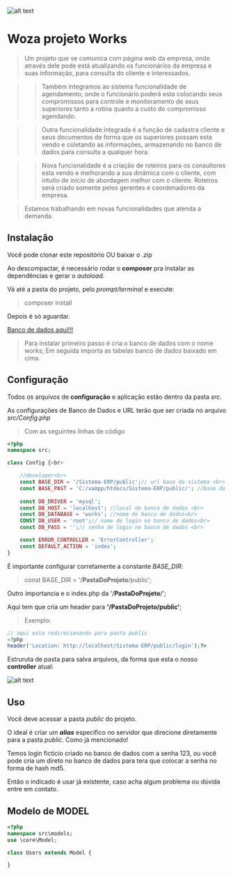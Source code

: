 
![alt text](http://woza.com.br/woza.png "Woza Soluções web")

# Woza projeto Works 

>Um projeto que se comunica com página web da empresa, onde através dele pode está atualizando os funcionários da empresa e suas informação, para consulta do cliente e interessados.
 
>>Também integramos ao sistema funcionalidade de agendamento, onde o funcionário poderá esta colocando seus compromissos para controle e monitoramento de seus superiores tanto a rotina quanto a custo do compromisso agendando.

>>Outra funcionalidade integrada é a função de cadastra cliente e seus documentos de forma que os superiores possam esta vendo e coletando as informações, armazenando no banco de dados para consulta a qualquer hora. 

>>Nova funcionalidade é a criação de roteiros para os consultores esta vendo e melhorando a sua dinâmica com o cliente, com intuito de início de abordagem melhor com o cliente. Roteiros será criado somente pelos gerentes e coordenadores da empresa. 

>Estamos trabalhando em novas funcionalidades que atenda a demanda.

## Instalação

Você pode clonar este repositório OU baixar o .zip

Ao descompactar, é necessário rodar o **composer** pra instalar as dependências e gerar o *autoload*.

Vá até a pasta do projeto, pelo *prompt/terminal* e execute:
> composer install

Depois é só aguardar.

[Banco de dados aqui!!!](https://mega.nz/file/sVhy0QrS#p9WW1xU_jo-kNNjWe2w8aMaAjW6-_R2g0pEABRYmH68)<br>

>Para instalar primeiro passo é cria o banco de dados com o nome works;
>Em seguida importa as tabelas banco de dados baixado em cima.

## Configuração
Todos os arquivos de **configuração** e aplicação estão dentro da pasta *src*.

As configurações de Banco de Dados e URL terão que ser criada  no arquivo *src/Config.php*
>Com as seguintes linhas de código
```php
<?php
namespace src;

class Config {<br>

    //developer<br>
    const BASE_DIR = '/Sistema-ERP/public';// url base do sistema <br>
    const BASE_PAST = 'C:/xampp/htdocs/Sistema-ERP/public/'; //base do projeto 
    
    const DB_DRIVER = 'mysql';
    const DB_HOST = 'localhost'; //local do banco de dados <br>
    const DB_DATABASE = 'works'; //nome do banco de dados<br>
    CONST DB_USER = 'root';// nome de login no banco de dados<br> 
    const DB_PASS = '';// senha de login no banco de dados <br>

    const ERROR_CONTROLLER = 'ErrorController';
    const DEFAULT_ACTION = 'index';
}
```
É importante configurar corretamente a constante *BASE_DIR*:
> const BASE_DIR = '/**PastaDoProjeto**/public';

Outro importancia e o index.php da '/**PastaDoProjeto**/';

Aqui tem que cria um header para  **'/PastaDoProjeto/public'**;

>Exemplo:
```php
// aqui esta redirecionando para pasta public
<?php
header('Location: http://localhost/Sistema-ERP/public/login');?>
```

Estruruta de pasta para salva arquivos, da forma que esta o nosso **controller** atual: 

![alt text](http://woza.com.br/estruturadepasta-works2.JPG "Estrutura de pasta")

## Uso
Você deve acessar a pasta *public* do projeto.

O ideal é criar um ***alias*** específico no servidor que direcione diretamente para a pasta *public*.
Como já mencionado!

Temos login ficticio criado no banco de dados com a senha 123, ou você pode cria um direto no banco de dados para tera que colocar a senha no forma de hash md5. 

Então o indicado é usar já existente, caso acha algum problema ou dúvida entre em contato.

## Modelo de MODEL
```php
<?php
namespace src\models;
use \core\Model;

class Users extends Model {

}
```
